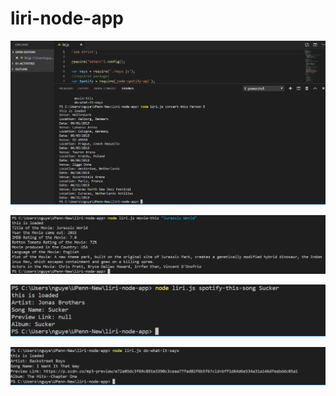 # liri-node-app

![](screenshots/concert-this.PNG)

![](screenshots/movie-this.PNG)

![](screenshots/spotify-this-song.PNG)

![](screenshots/do-what-it-says.PNG)
